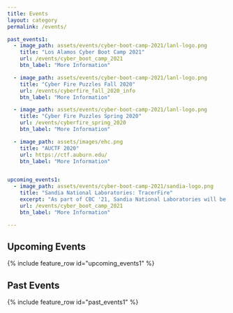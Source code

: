 ```yaml
---
title: Events
layout: category
permalink: /events/

past_events1:
  - image_path: assets/events/cyber-boot-camp-2021/lanl-logo.png
    title: "Los Alamos Cyber Boot Camp 2021"
    url: /events/cyber_boot_camp_2021
    btn_label: "More Information"

  - image_path: assets/events/cyber-boot-camp-2021/lanl-logo.png
    title: "Cyber Fire Puzzles Fall 2020"
    url: /events/cyberfire_fall_2020_info
    btn_label: "More Information"

  - image_path: assets/events/cyber-boot-camp-2021/lanl-logo.png
    title: "Cyber Fire Puzzles Spring 2020"
    url: /events/cyberfire_spring_2020
    btn_label: "More Information"

  - image_path: assets/images/ehc.png
    title: "AUCTF 2020"
    url: https://ctf.auburn.edu/
    btn_label: "More Information"


upcoming_events1:
  - image_path: assets/events/cyber-boot-camp-2021/sandia-logo.png
    title: "Sandia National Laboratories: TracerFire"
    excerpt: "As part of CBC '21, Sandia National Laboratories will be hosting CBC-SNL-2021 (TracerFire). TraceFire will be a cyber security event focused on teaching incident response skills"
    url: /events/cyber_boot_camp_2021
    btn_label: "More Information"

---
```


## Upcoming Events
{% include feature_row id="upcoming_events1" %}

## Past Events
{% include feature_row id="past_events1" %}